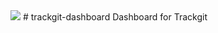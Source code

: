 <img src="https://us-central1-trackgit-analytics.cloudfunctions.net/token/ping/g12G9na7EeLJ7ZfRAKUM" />
# trackgit-dashboard
Dashboard for Trackgit
